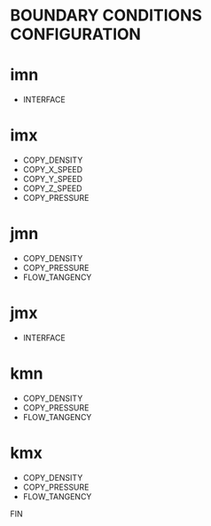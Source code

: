 BOUNDARY CONDITIONS CONFIGURATION
=================================

# imn
- INTERFACE

# imx
- COPY_DENSITY
- COPY_X_SPEED
- COPY_Y_SPEED
- COPY_Z_SPEED
- COPY_PRESSURE

# jmn
- COPY_DENSITY
- COPY_PRESSURE
- FLOW_TANGENCY

# jmx
- INTERFACE

# kmn
- COPY_DENSITY
- COPY_PRESSURE
- FLOW_TANGENCY

# kmx
- COPY_DENSITY
- COPY_PRESSURE
- FLOW_TANGENCY

FIN
